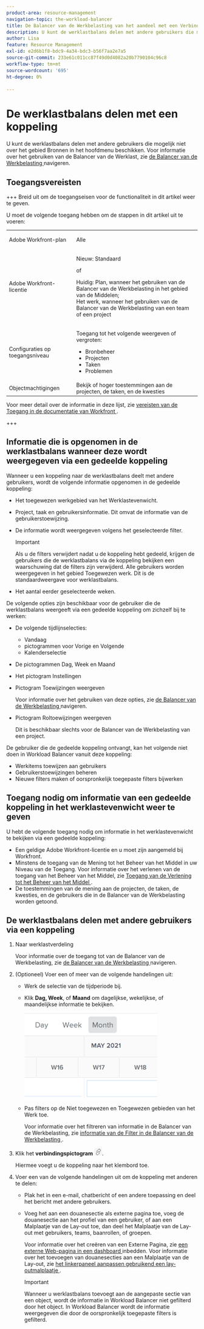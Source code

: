 ```yaml
---
product-area: resource-management
navigation-topic: the-workload-balancer
title: De Balancer van de Werkbelasting van het aandeel met een Verbinding
description: U kunt de werklastbalans delen met andere gebruikers die mogelijk niet over het gebied Bronnen beschikken. Zie Navigeren in Workload Balancer voor informatie over het gebruik van Workload Balancer.
author: Lisa
feature: Resource Management
exl-id: e2d6b1f8-bdc9-4a34-bdc3-b56f7aa2e7a5
source-git-commit: 233e61c011cc87f49d0d4082a20b7790104c96c8
workflow-type: tm+mt
source-wordcount: '695'
ht-degree: 0%

---
```


# De werklastbalans delen met een koppeling

U kunt de werklastbalans delen met andere gebruikers die mogelijk niet over het gebied Bronnen in het hoofdmenu beschikken. Voor informatie over het gebruiken van de Balancer van de Werklast, zie [ de Balancer van de Werkbelasting ](../../resource-mgmt/workload-balancer/navigate-the-workload-balancer.md) navigeren.

## Toegangsvereisten

+++ Breid uit om de toegangseisen voor de functionaliteit in dit artikel weer te geven.

U moet de volgende toegang hebben om de stappen in dit artikel uit te voeren:

<table style="table-layout:auto"> 
 <col> 
 <col> 
 <tbody> 
  <tr> 
   <td role="rowheader">Adobe Workfront-plan</td> 
   <td> <p>Alle </p> </td> 
  </tr> 
  <tr> 
   <td role="rowheader">Adobe Workfront-licentie</td> 
   <td><p>Nieuw: Standaard</p>
       <p>of</p>
       <p>Huidig: Plan, wanneer het gebruiken van de Balancer van de Werkbelasting in het gebied van de Middelen;</br>
       Het werk, wanneer het gebruiken van de Balancer van de Werkbelasting van een team of een project</p></td>
  </tr>
  <tr> 
   <td role="rowheader">Configuraties op toegangsniveau</td> 
   <td> <p>Toegang tot het volgende weergeven of vergroten:</p> 
    <ul> 
     <li>Bronbeheer</li> 
     <li>Projecten</li> 
     <li>Taken</li> 
     <li>Problemen</li> 
    </ul>
   </td> 
  </tr> 
  <tr> 
   <td role="rowheader">Objectmachtigingen</td> 
   <td>Bekijk of hoger toestemmingen aan de projecten, de taken, en de kwesties</td> 
  </tr> 
 </tbody> 
</table>

Voor meer detail over de informatie in deze lijst, zie [ vereisten van de Toegang in de documentatie van Workfront ](/help/quicksilver/administration-and-setup/add-users/access-levels-and-object-permissions/access-level-requirements-in-documentation.md).

+++

## Informatie die is opgenomen in de werklastbalans wanneer deze wordt weergegeven via een gedeelde koppeling

Wanneer u een koppeling naar de werklastbalans deelt met andere gebruikers, wordt de volgende informatie opgenomen in de gedeelde koppeling:

* Het toegewezen werkgebied van het Werklastevenwicht.
* Project, taak en gebruikersinformatie. Dit omvat de informatie van de gebruikerstoewijzing.
* De informatie wordt weergegeven volgens het geselecteerde filter.

  >[!IMPORTANT]
  >
  >Als u de filters verwijdert nadat u de koppeling hebt gedeeld, krijgen de gebruikers die de werklastbalans via de koppeling bekijken een waarschuwing dat de filters zijn verwijderd. Alle gebruikers worden weergegeven in het gebied Toegewezen werk. Dit is de standaardweergave voor werklastbalans.

* Het aantal eerder geselecteerde weken.

De volgende opties zijn beschikbaar voor de gebruiker die de werklastbalans weergeeft via een gedeelde koppeling om zichzelf bij te werken:

* De volgende tijdlijnselecties:

   * Vandaag
   * pictogrammen voor Vorige en Volgende
   * Kalenderselectie

* De pictogrammen Dag, Week en Maand
* Het pictogram Instellingen
* Pictogram Toewijzingen weergeven

  Voor informatie over het gebruiken van deze opties, zie [ de Balancer van de Werkbelasting ](../../resource-mgmt/workload-balancer/navigate-the-workload-balancer.md) navigeren.

* Pictogram Roltoewijzingen weergeven

  Dit is beschikbaar slechts voor de Balancer van de Werkbelasting van een project.

De gebruiker die de gedeelde koppeling ontvangt, kan het volgende niet doen in Workload Balancer vanuit deze koppeling:

* Werkitems toewijzen aan gebruikers
* Gebruikerstoewijzingen beheren
* Nieuwe filters maken of oorspronkelijk toegepaste filters bijwerken

## Toegang nodig om informatie van een gedeelde koppeling in het werklastevenwicht weer te geven

U hebt de volgende toegang nodig om informatie in het werklastevenwicht te bekijken via een gedeelde koppeling:

* Een geldige Adobe Workfront-licentie en u moet zijn aangemeld bij Workfront.
* Minstens de toegang van de Mening tot het Beheer van het Middel in uw Niveau van de Toegang. Voor informatie over het verlenen van de toegang van het Beheer van het Middel, zie [ Toegang van de Verlening tot het Beheer van het Middel ](../../administration-and-setup/add-users/configure-and-grant-access/grant-access-resource-management.md).
* De toestemmingen van de mening aan de projecten, de taken, de kwesties, en de gebruikers die in de Balancer van de Werkbelasting worden getoond.

## De werklastbalans delen met andere gebruikers via een koppeling

1. Naar werklastverdeling

   Voor informatie over de toegang tot van de Balancer van de Werkbelasting, zie [ de Balancer van de Werkbelasting ](../../resource-mgmt/workload-balancer/navigate-the-workload-balancer.md) navigeren.

1. (Optioneel) Voer een of meer van de volgende handelingen uit:

   * Werk de selectie van de tijdperiode bij.
   * Klik **Dag, Week**, of **Maand** om dagelijkse, wekelijkse, of maandelijkse informatie te bekijken.

     ![](assets/month-icon-on-toolbar-selected-wb-350x226.png)

   * Pas filters op de Niet toegewezen en Toegewezen gebieden van het Werk toe.

     Voor informatie over het filtreren van informatie in de Balancer van de Werkbelasting, zie [ informatie van de Filter in de Balancer van de Werkbelasting ](../../resource-mgmt/workload-balancer/filter-information-workload-balancer.md).

1. Klik het **verbindingspictogram** ![](assets/wb-shearable-link-icon-small.png).

   Hiermee voegt u de koppeling naar het klembord toe.

1. Voer een van de volgende handelingen uit om de koppeling met anderen te delen:

   * Plak het in een e-mail, chatbericht of een andere toepassing en deel het bericht met andere gebruikers.
   * Voeg het aan een douanesectie als externe pagina toe, voeg de douanesectie aan het profiel van een gebruiker, of aan een Malplaatje van de Lay-out toe, dan deel het Malplaatje van de Lay-out met gebruikers, teams, baanrollen, of groepen.

     Voor informatie over het creëren van een Externe Pagina, zie [ een externe Web-pagina in een dashboard ](../../reports-and-dashboards/dashboards/creating-and-managing-dashboards/embed-external-web-page-dashboard.md) inbedden. Voor informatie over het toevoegen van douanesecties aan een Malplaatje van de Lay-out, zie [ het linkerpaneel aanpassen gebruikend een lay-outmalplaatje ](../../administration-and-setup/customize-workfront/use-layout-templates/customize-left-panel.md).

     >[!IMPORTANT]
     >
     >Wanneer u werklastbalans toevoegt aan de aangepaste sectie van een object, wordt de informatie in Workload Balancer niet gefilterd door het object. In Workload Balancer wordt de informatie weergegeven die door de oorspronkelijk toegepaste filters is gefilterd.
